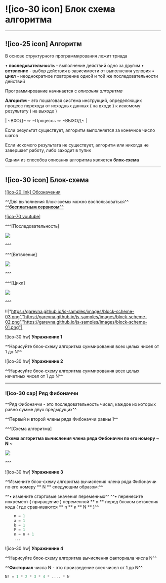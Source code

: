 # ![ico-30 icon] Блок схема алгоритма

______________________________________________________________________

## ![ico-25 icon] Алгоритм

В основе структурного программирования лежит триада

• **последовательность** - выполнение действий одно за другим
• **ветвление** - выбор действия в зависимости от выполнения условия
• **цикл** - неоднократное повторение одной и той же последовательности действий


Программирование начинается с _описания алгоритма_

**Алгоритм** - это пошаговая система инструкций, определяющих процесс перехода от исходных данных ( на входе ) к искомому результату ( на выходе )

| ~ВХОД~ ⇨  ~Процесс~ ⇨ ~ВЫХОД~ |

Если результат существует, алгоритм выполняется за конечное число шагов

Если искомого результата не существует, алгоритм или никогда не завершает работу, либо заходит в тупик

Одним из способов описания алгоритма является **блок-схема**

________________________________________________________________________________

## ![ico-30 icon] Блок-схема

[![ico-20 link] Обозначения](https://pro-prof.com/archives/1462)


^^Для выполнения блок-схемы можно воспользоваться^^ [^^**бесплатным сервисом**^^](https://www.draw.io/)


[![ico-70 youtube]](https://www.youtube.com/watch?v=QBh67civUWk&feature=youtu.be)


^^^[Последовательность]

![](https://garevna.github.io/js-samples/images/block-scheme-03.png)

^^^

^^^[Ветвление]

![](https://garevna.github.io/js-samples/images/block-scheme-02.png)

^^^

^^^[Цикл]


![](https://garevna.github.io/js-samples/images/block-scheme-01.png)

^^^

!!["https://garevna.github.io/js-samples/images/block-scheme-03.png","https://garevna.github.io/js-samples/images/block-scheme-02.png","https://garevna.github.io/js-samples/images/block-scheme-01.png"]

![ico-30 hw] **Упражнение 1**

^^Нарисуйте блок-схему алгоритма суммирования всех целых чисел от 1 до N^^

![ico-30 hw] **Упражнение 2**

^^Нарисуйте блок-схему алгоритма суммирования всех целых нечетных чисел от 1 до N^^

__________________________________________________________________

### ![ico-30 cap] Ряд Фибоначчи

^^Ряд Фибоначчи - это последовательность чисел, каждое из которых равно сумме двух предыдущих^^

^^Первый и второй члены ряда Фибоначчи равны 1^^

^^^[Схема алгоритма]

**Схема алгоритма вычисления члена ряда Фибоначчи по его номеру ~ N ~**

![](https://garevna.github.io/js-samples/images/block-scheme-04.png)

^^^

![ico-30 hw] **Упражнение 3**

^^Измените блок-схему алгоритма вычисления члена ряда Фибоначчи по его номеру ** N ** следующим образом:^^

^^• измените стартовые значения переменных^^
^^• перенесите инкремент ( приращение ) переменной ** n ** перед блоком ветвления кода ( где сравниваются ** n ** и ** N ** )^^

~~~js
    n = 1
    a = 1
    b = 1
    F = 1   
    n = n + 1
    ...
~~~

![ico-30 hw] **Упражнение 4**

^^Нарисуйте блок-схему алгоритма вычисления факториала числа N^^

^^**Факториал** числа N - это произведение всех чисел от 1 до N^^

~~~js
N! = 1 * 2 * 3 * 4 * .... * N
~~~
